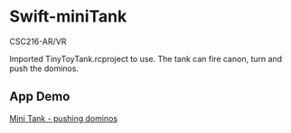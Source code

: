 # Swift-miniTank
CSC216-AR/VR

Imported TinyToyTank.rcproject to use. The tank can fire canon, turn and push the dominos. 

## App Demo
[Mini Tank - pushing dominos](https://github.com/eeeemily/Swift-miniTank/blob/main/AR-miniTank.gif)
